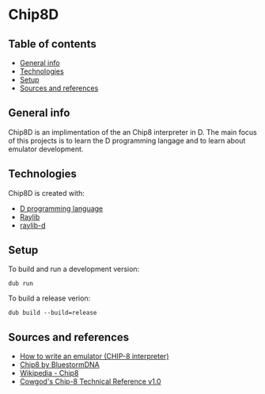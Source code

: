 # Chip8D
## Table of contents
* [General info](#general-info)
* [Technologies](#technologies)
* [Setup](#setup)
* [Sources and references](#sources-and-references)

## General info
Chip8D is an implimentation of the an Chip8 interpreter in D.
The main focus of this projects is to learn the  D programming langage and to learn about emulator development. 

## Technologies
Chip8D is created with:
* [D programming language](https://dlang.org/)
* [Raylib](https://www.raylib.com/)
* [raylib-d](https://github.com/onroundit/raylib-d)

## Setup
To build and run a development version:

```
dub run
```
To build a release verion:
```
dub build --build=release
```

## Sources and references
* [How to write an emulator (CHIP-8 interpreter)](http://www.multigesture.net/articles/how-to-write-an-emulator-chip-8-interpreter/)
* [Chip8 by BluestormDNA](https://github.com/BluestormDNA/Chip8)
* [Wikipedia - Chip8](https://en.wikipedia.org/wiki/CHIP-8)
* [Cowgod's Chip-8 Technical Reference v1.0](http://devernay.free.fr/hacks/chip8/C8TECH10.HTM)
